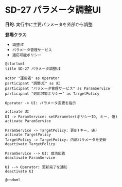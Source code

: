 # SD-27 パラメータ調整UI

**目的**: 実行中に主要パラメータを外部から調整

**登場クラス**:
- `調整UI`
- `パラメータ管理サービス`
- `適応可能ポリシー`

```plantuml
@startuml
title SD-27 パラメータ調整UI

actor "運用者" as Operator
participant "調整UI" as UI
participant "パラメータ管理サービス" as ParamService
participant "適応可能ポリシー" as TargetPolicy

Operator -> UI: パラメータ変更を指示

activate UI
UI -> ParamService: setParameter(ポリシーID, キー, 値)
activate ParamService

ParamService -> TargetPolicy: 更新(キー, 値)
activate TargetPolicy
TargetPolicy -> TargetPolicy: 内部パラメータを更新
deactivate TargetPolicy

ParamService --> UI: 成功応答
deactivate ParamService

UI --> Operator: 更新完了を通知
deactivate UI

@enduml
```
